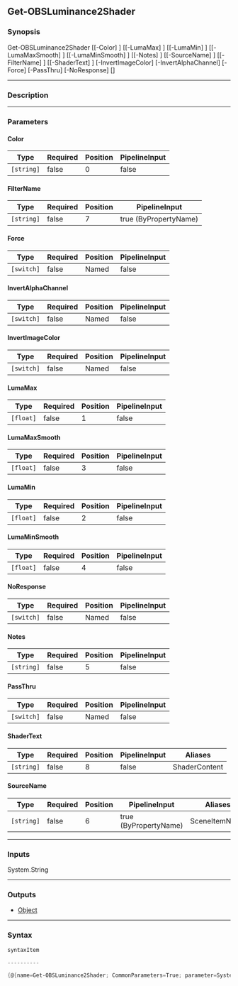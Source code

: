 Get-OBSLuminance2Shader
-----------------------

### Synopsis

Get-OBSLuminance2Shader [[-Color] <string>] [[-LumaMax] <float>] [[-LumaMin] <float>] [[-LumaMaxSmooth] <float>] [[-LumaMinSmooth] <float>] [[-Notes] <string>] [[-SourceName] <string>] [[-FilterName] <string>] [[-ShaderText] <string>] [-InvertImageColor] [-InvertAlphaChannel] [-Force] [-PassThru] [-NoResponse] [<CommonParameters>]

---

### Description

---

### Parameters
#### **Color**

|Type      |Required|Position|PipelineInput|
|----------|--------|--------|-------------|
|`[string]`|false   |0       |false        |

#### **FilterName**

|Type      |Required|Position|PipelineInput        |
|----------|--------|--------|---------------------|
|`[string]`|false   |7       |true (ByPropertyName)|

#### **Force**

|Type      |Required|Position|PipelineInput|
|----------|--------|--------|-------------|
|`[switch]`|false   |Named   |false        |

#### **InvertAlphaChannel**

|Type      |Required|Position|PipelineInput|
|----------|--------|--------|-------------|
|`[switch]`|false   |Named   |false        |

#### **InvertImageColor**

|Type      |Required|Position|PipelineInput|
|----------|--------|--------|-------------|
|`[switch]`|false   |Named   |false        |

#### **LumaMax**

|Type     |Required|Position|PipelineInput|
|---------|--------|--------|-------------|
|`[float]`|false   |1       |false        |

#### **LumaMaxSmooth**

|Type     |Required|Position|PipelineInput|
|---------|--------|--------|-------------|
|`[float]`|false   |3       |false        |

#### **LumaMin**

|Type     |Required|Position|PipelineInput|
|---------|--------|--------|-------------|
|`[float]`|false   |2       |false        |

#### **LumaMinSmooth**

|Type     |Required|Position|PipelineInput|
|---------|--------|--------|-------------|
|`[float]`|false   |4       |false        |

#### **NoResponse**

|Type      |Required|Position|PipelineInput|
|----------|--------|--------|-------------|
|`[switch]`|false   |Named   |false        |

#### **Notes**

|Type      |Required|Position|PipelineInput|
|----------|--------|--------|-------------|
|`[string]`|false   |5       |false        |

#### **PassThru**

|Type      |Required|Position|PipelineInput|
|----------|--------|--------|-------------|
|`[switch]`|false   |Named   |false        |

#### **ShaderText**

|Type      |Required|Position|PipelineInput|Aliases      |
|----------|--------|--------|-------------|-------------|
|`[string]`|false   |8       |false        |ShaderContent|

#### **SourceName**

|Type      |Required|Position|PipelineInput        |Aliases      |
|----------|--------|--------|---------------------|-------------|
|`[string]`|false   |6       |true (ByPropertyName)|SceneItemName|

---

### Inputs
System.String

---

### Outputs
* [Object](https://learn.microsoft.com/en-us/dotnet/api/System.Object)

---

### Syntax
```PowerShell
syntaxItem
```
```PowerShell
----------
```
```PowerShell
{@{name=Get-OBSLuminance2Shader; CommonParameters=True; parameter=System.Object[]}}
```
